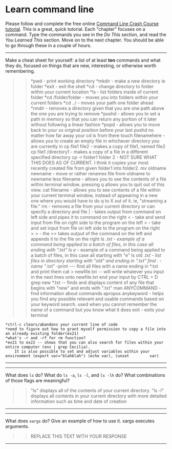 # Learn command line

Please follow and complete the free online [Command Line Crash Course
tutorial](http://cli.learncodethehardway.org/book/). This is a great,
quick tutorial. Each "chapter" focuses on a command. Type the commands
you see in the _Do This_ section, and read the _You Learned This_
section. Move on to the next chapter. You should be able to go through
these in a couple of hours.


---

Make a cheat sheet for yourself: a list of at least **ten** commands and what they do, focused on things that are new, interesting, or otherwise worth remembering.

> > *pwd - print working directory
    *mkdir - make a new directory ie folder
    *exit - exit the shell
    *cd - change directory to folder within your current location 
    *ls - list folders inside of current folder
    *cd /folder/folder - moves you into folders within your current folders
    *cd ../ - moves your path one folder ahead
    *rmdir - removes a directory given that you are one path above the one you are trying to remove
    *pushd - allows you to set a path in memory so that you can return any portion of it later without following a linear fashion
    *popd - allows you to move back to your xx original position before your last pushd no matter how far away your cd is from there
    touch filenamehere - allows you to create an empty file in whichever directory you are currently in
    cp file1 file2 - makes a copy of file1, named file2 
    cp file1 /directory1 - makes a copy of a file in a different specified directory
    cp -r folder1 folder 2 - NOT SURE WHAT THIS DOES AS OF CURRENT. I think it copies your most recently created file from             given folder1 into folder2.
    mv oldname newname - move or rather renames file from oldname to newname
    less filename - allows you to see the contents of a file within terminal window. 
            pressing q allows you to quit out of this view.
    cat filename - allows you to see contents of a file within your current terminal window, instead of appearing in a new             one where you would have to do q to X out of it. ie, "streaming a file."
    rm - removes a file from your current directory or can specify a directory and file
    $|$ - takes output from command on left side and pipes it to command on the right 
    $<$ - take and send input from file on right side to the program on the left
    $>$ - take and set input from file on left side to the program on the right
    $>>$ - the >> takes output of the command on the left and appends it to the file on the right
    ls *.txt - example of a command being applied to a batch of files, in this case all ending with ".txt"
    ls e* - example of a command being applied to a batch of files, in this case all starting with "e"
    ls old *.txt - list files in directory starting with "old" and ending in ".txt"
    find . -name "*.txt" -print --- find all files with a name ending in *.txt and print them
    cat > newfile.txt -- will write whatever you input in the next lines onto newfile.txt
            end your input by CTRL + D
    grep new *.txt -- finds and displays content of any file that begins with "new" and ends with ".txt"
    man ANYCOMMAND - find information about commands
    apropos anykeyword - helps you find any possible relevant and usable commands based on your keyword search. used when         you cannot remember the name of a command but you know what it does
    exit - exits your terminal
    
    
    *ctrl-c clears/abandons your current line of code
    *need to figure out how to grant myself permission to copy a file into an already existing folder(ex21)
    *what's -r and -rf for rm function? 
    *ex21 to ex22 -- shows that you can also search for files within your entire computer (env | grep Cecilia). 
        It is also possible to set and adjust variables within your environment (export var="blahblah") (echo var), (unset         var)
---


---

What does `ls` do? What do `ls -a`, `ls -l`, and `ls -lh` do? What combinations of those flags are meaningful?

> > "ls" displays all of the contents of your current directory. 
    "ls -l" displays all contents in your current directory with more detailed information such as time and date of               creation

---


---

What does `xargs` do? Give an example of how to use it.
    xargs executes arguments.

> > REPLACE THIS TEXT WITH YOUR RESPONSE

---

